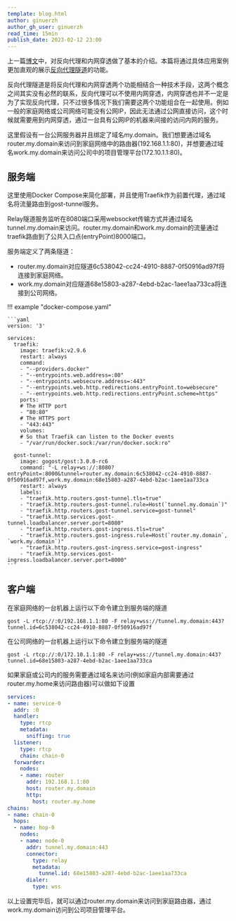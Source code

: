 ```yaml
---
template: blog.html
author: ginuerzh
author_gh_user: ginuerzh
read_time: 15min
publish_date: 2023-02-12 23:00
---
```


上一篇[博文](https://gost.run/blog/2023/reverse-proxy/)中，对反向代理和内网穿透做了基本的介绍。本篇将通过具体应用案例更加直观的展示[反向代理隧道](https://gost.run/tutorials/reverse-proxy-advanced/)的功能。

反向代理隧道是将反向代理和内网穿透两个功能相结合一种技术手段，这两个概念之间其实没有必然的联系，反向代理可以不使用内网穿透，内网穿透也并不一定是为了实现反向代理，只不过很多情况下我们需要这两个功能组合在一起使用。例如一般的家庭网络或公司网络可能没有公网IP，因此无法通过公网直接访问，这个时候就需要用到内网穿透，通过一台具有公网IP的机器来间接的访问内网的服务。

这里假设有一台公网服务器并且绑定了域名my.domain。我们想要通过域名router.my.domain来访问到家庭网络中的路由器(192.168.1.1:80)，并想要通过域名work.my.domain来访问公司中的项目管理平台(172.10.1.1:80)。

## 服务端

这里使用Docker Compose来简化部署，并且使用Traefik作为前置代理，通过域名将流量路由到gost-tunnel服务。

Relay隧道服务监听在8080端口采用websocket传输方式并通过域名tunnel.my.domain来访问。router.my.domain和work.my.domain的流量通过traefik路由到了公共入口点(entryPoint)8000端口。

服务端定义了两条隧道：

* router.my.domain对应隧道6c538042-cc24-4910-8887-0f50916ad97f将连接到家庭网络。
* work.my.domain对应隧道68e15803-a287-4ebd-b2ac-1aee1aa733ca将连接到公司网络。

!!! example "docker-compose.yaml"

    ```yaml
    version: '3'

    services:
      traefik:
        image: traefik:v2.9.6
        restart: always
        command: 
        - "--providers.docker"
        - "--entrypoints.web.address=:80"
        - "--entrypoints.websecure.address=:443"
        - "--entrypoints.web.http.redirections.entryPoint.to=websecure"
        - "--entrypoints.web.http.redirections.entryPoint.scheme=https"
        ports:
        # The HTTP port
        - "80:80"
        # The HTTPS port
        - "443:443"
        volumes:
        # So that Traefik can listen to the Docker events
        - "/var/run/docker.sock:/var/run/docker.sock:ro"
	
	  gost-tunnel: 
		image: gogost/gost:3.0.0-rc6
		command: "-L relay+ws://:8080?entryPoint=:8000&tunnel=router.my.domain:6c538042-cc24-4910-8887-0f50916ad97f,work.my.domain:68e15803-a287-4ebd-b2ac-1aee1aa733ca
		restart: always
		labels:
		- "traefik.http.routers.gost-tunnel.tls=true"
		- "traefik.http.routers.gost-tunnel.rule=Host(`tunnel.my.domain`)"
		- "traefik.http.routers.gost-tunnel.service=gost-tunnel"
		- "traefik.http.services.gost-tunnel.loadbalancer.server.port=8080"
		- "traefik.http.routers.gost-ingress.tls=true"
		- "traefik.http.routers.gost-ingress.rule=Host(`router.my.domain`, `work.my.domain`)"
		- "traefik.http.routers.gost-ingress.service=gost-ingress"
		- "traefik.http.services.gost-ingress.loadbalancer.server.port=8000"
    ```

## 客户端

在家庭网络的一台机器上运行以下命令建立到服务端的隧道

```
gost -L rtcp://:0/192.168.1.1:80 -F relay+wss://tunnel.my.domain:443?tunnel.id=6c538042-cc24-4910-8887-0f50916ad97f
```

在公司网络的一台机器上运行以下命令建立到服务端的隧道

```
gost -L rtcp://:0/172.10.1.1:80 -F relay+wss://tunnel.my.domain:443?tunnel.id=68e15803-a287-4ebd-b2ac-1aee1aa733ca
```

如果家庭或公司内的服务需要通过域名来访问(例如家庭内部需要通过router.my.home来访问路由器)可以做如下设置

```yaml
services:
- name: service-0
  addr: :0
  handler:
    type: rtcp
	metadata:
	  sniffing: true
  listener:
    type: rtcp
	chain: chain-0
  forwarder:
    nodes:
    - name: router
      addr: 192.168.1.1:80
      host: router.my.domain
      http:
        host: router.my.home
chains:
- name: chain-0
  hops:
  - name: hop-0
    nodes:
    - name: node-0
      addr: tunnel.my.domain:443
      connector:
        type: relay
		metadata:
		  tunnel.id: 68e15803-a287-4ebd-b2ac-1aee1aa733ca
      dialer:
        type: wss
```

以上设置完毕后，就可以通过router.my.domain来访问到家庭路由器，通过work.my.domain访问到公司项目管理平台。

